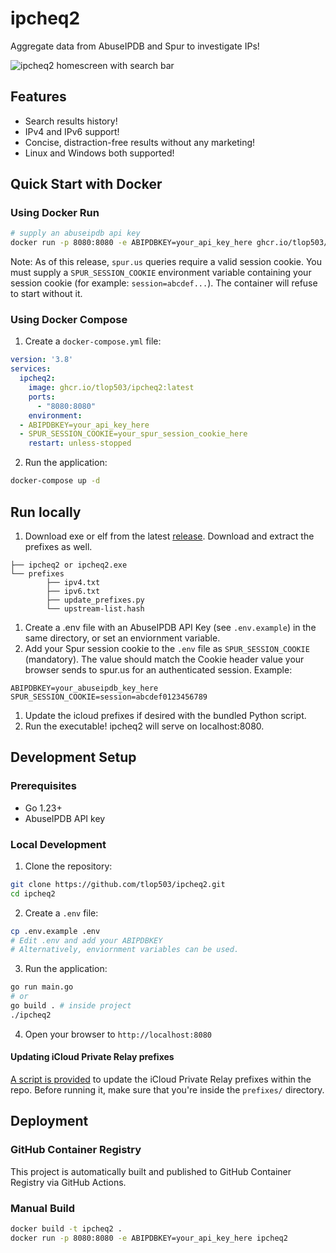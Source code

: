 # ipcheq2

Aggregate data from AbuseIPDB and Spur to investigate IPs!

![ipcheq2 homescreen with search bar](image.png)

## Features
- Search results history!
- IPv4 and IPv6 support!
- Concise, distraction-free results without any marketing!
- Linux and Windows both supported!

## Quick Start with Docker

### Using Docker Run
```bash
# supply an abuseipdb api key
docker run -p 8080:8080 -e ABIPDBKEY=your_api_key_here ghcr.io/tlop503/ipcheq2:latest
```

Note: As of this release, `spur.us` queries require a valid session cookie. You must supply a `SPUR_SESSION_COOKIE` environment variable containing your session cookie (for example: `session=abcdef...`). The container will refuse to start without it.

### Using Docker Compose
1. Create a `docker-compose.yml` file:
```yaml
version: '3.8'
services:
  ipcheq2:
    image: ghcr.io/tlop503/ipcheq2:latest
    ports:
      - "8080:8080"
    environment:
  - ABIPDBKEY=your_api_key_here
  - SPUR_SESSION_COOKIE=your_spur_session_cookie_here
    restart: unless-stopped
```

2. Run the application:
```bash
docker-compose up -d
```

## Run locally
1. Download exe or elf from the latest [release](https://github.com/tlop503/ipcheq2/releases/latest). Download and extract the prefixes as well.
```
├── ipcheq2 or ipcheq2.exe
└── prefixes
        ├── ipv4.txt
        ├── ipv6.txt
        ├── update_prefixes.py
        └── upstream-list.hash
```
1. Create a .env file with an AbuseIPDB API Key (see `.env.example`) in the same directory, or set an enviornment variable.
1. Add your Spur session cookie to the `.env` file as `SPUR_SESSION_COOKIE` (mandatory). The value should match the Cookie header value your browser sends to spur.us for an authenticated session. Example:

```env
ABIPDBKEY=your_abuseipdb_key_here
SPUR_SESSION_COOKIE=session=abcdef0123456789
```
1. Update the icloud prefixes if desired with the bundled Python script.
1. Run the executable! ipcheq2 will serve on localhost:8080.

## Development Setup

### Prerequisites
- Go 1.23+
- AbuseIPDB API key

### Local Development
1. Clone the repository:
```bash
git clone https://github.com/tlop503/ipcheq2.git
cd ipcheq2
```

2. Create a `.env` file:
```bash
cp .env.example .env
# Edit .env and add your ABIPDBKEY
# Alternatively, enviornment variables can be used.
```

3. Run the application:
```bash
go run main.go
# or
go build . # inside project
./ipcheq2
```

4. Open your browser to `http://localhost:8080`

#### Updating iCloud Private Relay prefixes

[A script is provided](prefixes/update_prefixes.py) to update the iCloud Private Relay prefixes within the repo.
Before running it, make sure that you're inside the `prefixes/` directory.

## Deployment

### GitHub Container Registry
This project is automatically built and published to GitHub Container Registry via GitHub Actions.

### Manual Build
```bash
docker build -t ipcheq2 .
docker run -p 8080:8080 -e ABIPDBKEY=your_api_key_here ipcheq2
```
